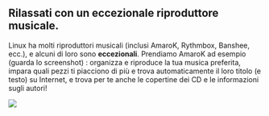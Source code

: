 <?php require("../../entete.php"); ?> <?php require("../../base.php"); ?>

<div id="corps">

<h2>Rilassati con un eccezionale riproduttore musicale.</h2>

Linux ha molti riproduttori musicali (inclusi AmaroK, Rythmbox, Banshee, 
ecc.), e alcuni di loro sono <b>eccezionali</b>. Prendiamo AmaroK ad esempio 
(guarda lo screenshot) : organizza e riproduce la tua musica preferita, impara 
quali pezzi ti piacciono di più e trova automaticamente il loro titolo (e testo) 
su Internet, e trova per te anche le copertine dei CD e le informazioni sugli autori!

<img src="Images/amarok.png" />

</div>


